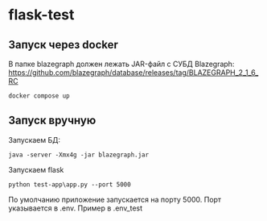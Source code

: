 # flask-test

## Запуск через docker

В папке blazegraph должен лежать JAR-файл с СУБД Blazegraph: https://github.com/blazegraph/database/releases/tag/BLAZEGRAPH_2_1_6_RC

```docker compose up```

## Запуск вручную

Запускаем БД:

```java -server -Xmx4g -jar blazegraph.jar```

Запускаем flask

```python test-app\app.py --port 5000```

По умолчанию приложение запускается на порту 5000.
Порт указывается в .env. Пример в .env_test